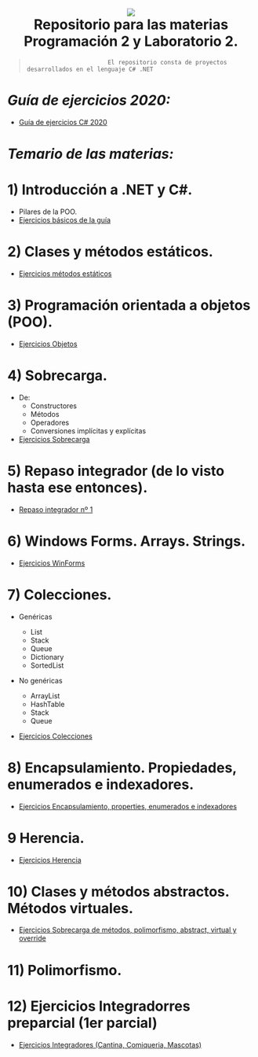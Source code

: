 <h1 align="center">
    <img src="https://pbs.twimg.com/media/CXfcyhcWYAEK3zg.jpg">
    <br/>
      Repositorio para las materias Programación 2 y Laboratorio 2.
    <br/>
</h1>

>                            El repositorio consta de proyectos desarrollados en el lenguaje C# .NET

# *Guía de ejercicios 2020:*
* [Guía de ejercicios C# 2020](https://github.com/YTRodi/Programacion-2-y-Lab-2/blob/master/Gu%C3%ADa%20de%20Ejercicios%20-%20Laboratorio%20II%20-%202017.v6.0.6.pdf)


# *Temario de las materias:*

# 1) Introducción a .NET y C#.
* Pilares de la POO.
* [Ejercicios básicos de la guía](https://github.com/YTRodi/Programacion-2-y-Lab-2/tree/master/Ejercicios%20de%20la%20gu%C3%ADa/Solucion_Ejercicios_Basicos%20(1%20al%2010))

# 2) Clases y métodos estáticos.
* [Ejercicios métodos estáticos](https://github.com/YTRodi/Programacion-2-y-Lab-2/tree/master/Ejercicios%20de%20la%20gu%C3%ADa/Soluci%C3%B3n_M%C3%A9todos_Est%C3%A1ticos%20(11%20al%2015))
   
# 3) Programación orientada a objetos (POO).
* [Ejercicios Objetos]()

# 4) Sobrecarga. 
* De:
    - Constructores
    - Métodos
    - Operadores
    - Conversiones implícitas y explícitas
* [Ejercicios Sobrecarga](https://github.com/YTRodi/Programacion-2-y-Lab-2/tree/master/Ejercicios%20de%20la%20gu%C3%ADa/Sobrecarga)
   
# 5) Repaso integrador (de lo visto hasta ese entonces).
* [Repaso integrador nº 1](https://github.com/YTRodi/Programacion-2-y-Lab-2/tree/master/Ejercicios%20de%20la%20gu%C3%ADa/Solucion_Repaso)
   
# 6) Windows Forms. Arrays. Strings.
* [Ejercicios WinForms](https://github.com/YTRodi/Programacion-2-y-Lab-2/tree/master/Ejercicios%20de%20la%20gu%C3%ADa/WinForms)

# 7) Colecciones.
* Genéricas
    - List
    - Stack
    - Queue
    - Dictionary
    - SortedList

* No genéricas
    - ArrayList
    - HashTable
    - Stack
    - Queue
* [Ejercicios Colecciones](https://github.com/YTRodi/Programacion-2-y-Lab-2/tree/master/Ejercicios%20de%20la%20gu%C3%ADa/Array_y_colleciones%20(26-30))
   
# 8) Encapsulamiento. Propiedades, enumerados e indexadores.
* [Ejercicios Encapsulamiento, properties, enumerados e indexadores](https://github.com/YTRodi/Programacion-2-y-Lab-2/tree/master/Ejercicios%20de%20la%20gu%C3%ADa/Encapsulamiento%20(31-33))

# 9 Herencia.
* [Ejercicios Herencia](https://github.com/YTRodi/Programacion-2-y-Lab-2/tree/master/Ejercicios%20de%20la%20gu%C3%ADa/Herencia%20(34%20-%2037))

# 10) Clases y métodos abstractos. Métodos virtuales.
* [Ejercicios Sobrecarga de métodos, polimorfismo, abstract, virtual y override](https://github.com/YTRodi/Programacion-2-y-Lab-2/tree/master/Ejercicios%20de%20la%20gu%C3%ADa/Sobrecarga%20de%20m%C3%A9todos%2C%20polimorfismo%2C%20abstract%20y%20virtual%20(38%20-%2040))

# 11) Polimorfismo.

# 12) Ejercicios Integradorres preparcial (1er parcial)
* [Ejercicios Integradores (Cantina, Comiqueria, Mascotas)](https://github.com/YTRodi/PracticaParciales_ProgYLab2/tree/master/Practico)
